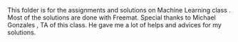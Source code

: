 This folder is for the assignments and solutions on Machine Learning class . Most of the solutions are done with Freemat. 
Special thanks to Michael Gonzales , TA of this class. He gave me a lot of helps and advices for my solutions.

